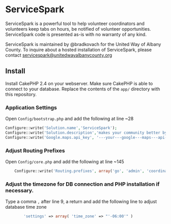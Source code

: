 # ServiceSpark

ServiceSpark is a powerful tool to help volunteer coordinators and volunteers keep tabs on hours, be notified of volunteer opportunities.  ServiceSpark code is presented as-is with no warranty of any kind.

ServiceSpark is maintained by @bradkovach for the United Way of Albany County.  To inquire about a hosted installation of ServiceSpark, please contact servicespark@unitedwayalbanycounty.org

## Install
Install CakePHP 2.4 on your webserver.  Make sure CakePHP is able to connect to your database.  Replace the contents of the `app/` directory with this repository.

### Application Settings
Open `Config/bootstrap.php` and add the following at line ~28
```php
Configure::write('Solution.name','ServiceSpark');
Configure::write('Solution.description','makes your community better by helping you volunteer doing things you love.');
Configure::write('Google.maps.api_key', '---your---google---maps---api---key---here');
```

### Adjust Routing Prefixes
Open `Config/core.php` and add the following at line ~145
```php
	Configure::write('Routing.prefixes', array('go', 'admin', 'coordinator', 'volunteer', 'supervisor', 'json') );
```

### Adjust the timezone for DB connection and PHP installation if necessary.

Type a comma `,` after line 9, a return and add the following line to adjust database time zone
```php
		'settings' => array( 'time_zone' => "'-06:00'" )
```
